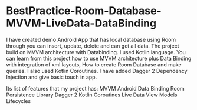 # BestPractice-Room-Database-MVVM-LiveData-DataBinding
I have created demo Android App that has local database using Room through you can insert, update, delete and can get all data. The project build on MVVM architecture with Databinding. I used Kotlin language. You can learn from this project how to use MVVM architecture plus Data Binding with integration of xml layouts, How to create Room Database and make queries. I also used Kotlin Coroutines. I have added Dagger 2 Dependency Injection and give basic touch in app.   

Its list of features that my project has: 
MVVM 
Android Data Binding
Room Persistence Library Dagger 2
Kotlin Coroutines 
Live Data 
View Models
Lifecycles

